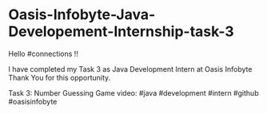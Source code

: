 # Oasis-Infobyte-Java-Developement-Internship-task-3
Hello #connections !!

I have completed my Task 3 as Java Development Intern at Oasis Infobyte Thank You for this opportunity.

Task 3: Number Guessing Game
video:
#java #development #intern #github #oasisinfobyte
